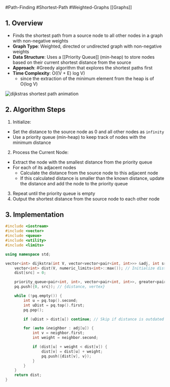 #Path-Finding #Shortest-Path  #Weighted-Graphs [[Graphs]]
## 1. Overview

- Finds the shortest path from a source node to all other nodes in a graph with non-negative weights
- **Graph Type**: Weighted, directed or undirected graph with non-negative weights
- **Data Structure**: Uses a [[Priority Queue]] (min-heap) to store nodes based on their current shortest distance from the source
- **Approach**: #Greedy algorithm that explores the shortest paths first
- **Time Complexity**: O((V + E) log V)
  - since the extraction of the minimum element from the heap is of O(log V)


![dijkstras shortest path animation](https://upload.wikimedia.org/wikipedia/commons/5/57/Dijkstra_Animation.gif)


## 2. Algorithm Steps
1. Initialize:
- Set the distance to the source node as 0 and all other nodes as `infinity`
- Use a priority queue (min-heap) to keep track of nodes with the minimum distance

2. Process the Current Node:
- Extract the node with the smallest distance from the priority queue
- For each of its adjacent nodes
    - Calculate the distance from the source node to this adjacent node
    - If this calculated distance is smaller than the known distance, update the distance and add the node to the priority queue

3. Repeat until the priority queue is empty
4. Output the shortest distance from the source node to each other node

## 3. Implementation
```cpp
#include <iostream>
#include <vector>
#include <queue>
#include <utility>
#include <limits>

using namespace std;

vector<int> dijkstra(int V, vector<vector<pair<int, int>>> &adj, int src) {
    vector<int> dist(V, numeric_limits<int>::max()); // Initialize distances as infinite
    dist[src] = 0;

    priority_queue<pair<int, int>, vector<pair<int, int>>, greater<pair<int, int>>> pq;
    pq.push({0, src}); // {distance, vertex}

    while (!pq.empty()) {
        int u = pq.top().second;
        int uDist = pq.top().first;
        pq.pop();

        if (uDist > dist[u]) continue; // Skip if distance is outdated

        for (auto &neighbor : adj[u]) {
            int v = neighbor.first;
            int weight = neighbor.second;

            if (dist[u] + weight < dist[v]) {
                dist[v] = dist[u] + weight;
                pq.push({dist[v], v});
            }
        }
    }
    return dist;
}
```